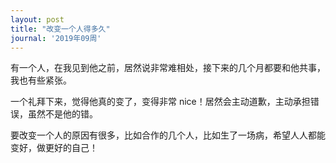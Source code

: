 ```yaml
---
layout: post
title: "改变一个人得多久"
journal: '2019年09周'
---
```


有一个人，在我见到他之前，居然说非常难相处，接下来的几个月都要和他共事，我也有些紧张。

一个礼拜下来，觉得他真的变了，变得非常 nice！居然会主动道歉，主动承担错误，虽然不是他的错。

要改变一个人的原因有很多，比如合作的几个人，比如生了一场病，希望人人都能变好，做更好的自己！
